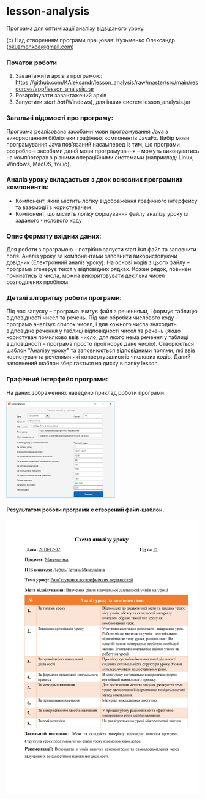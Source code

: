 # lesson-analysis
Програма для оптимізації аналізу відвіданого уроку.

(c) Над створенням програми працював: Кузьменко Олександр (okuzmenkoa@gmail.com)

### Початок роботи ###
1. Завантажити архів з програмою: https://github.com/KAleksandr/lesson_analysis/raw/master/src/main/resources/app/lesson_analysis.rar
2. Розархівувати завантажений архів
3. Запустити *start.bat*(Windows), для інших систем lesson_analysis.jar

### Загальні відомості про програму: ###
Програма реалізована засобами мови програмування Java з використанням бібліотеки графічних компонентів JavaFx. Вибір мови програмування Java пов'язаний насамперед із тим, що програми розроблені засобами даної мови програмування – можуть виконуватись на комп'ютерах з різними операційними системами (наприклад: Linux, Windows, MacOS, тощо).

### Аналіз уроку складається з двох основних програмних компонентів: ###
- Компонент, який містить логіку відображення графічного інтерфейсу та взаємодії з користувачем
- Компонент, що містить логіку формування файлу аналізу уроку із заданого числового коду

### Опис формату вхідних даних: ###
Для роботи з програмою – потрібно запусти start.bat файл та заповнити поля. Аналіз уроку за компонентами заповнити використовуючи довідник (Електронний аналіз уроку). На основі кодів з цього файлу – програма згенерує текст у відповідних рядках. Кожен рядок, повинен починатись із числа, можна викоритовувати декілька чисел розподілених пробілом. 

### Деталі алгоритму роботи програми: ###
Під час запуску – програма зчитує файл з реченнями, і формує таблицю відповідності чисел та речень. Під час обробки числового коду – програма аналізує список чисел, і для кожного числа знаходить відповідне речення у таблиці відповідності чисел та речень (якщо користувач помилково ввів число, для якого нема речення у таблиці відповідності – програма просто проігнорує дане число). Створюється шаблон "Аналізу уроку" та заповнюється відповідними полями, які ввів користувач та реченями які конвертувалися із числових кодів. Даний заповнений шаблон зберігається на диску в папку lesson.


### Графічний інтерфейс програми: ###
На даних зображеннях наведено приклад роботи програми:

![Screenshot](https://raw.githubusercontent.com/KAleksandr/lesson_analysis/master/src/main/resources/images/lesson_analysis.png)

#### Результатом роботи програми є створений файл-шаблон.

![Screenshot](https://raw.githubusercontent.com/KAleksandr/lesson_analysis/master/src/main/resources/images/analysisLesson.jpg)

